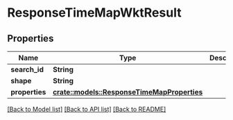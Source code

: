 # ResponseTimeMapWktResult

## Properties

Name | Type | Description | Notes
------------ | ------------- | ------------- | -------------
**search_id** | **String** |  | 
**shape** | **String** |  | 
**properties** | [**crate::models::ResponseTimeMapProperties**](ResponseTimeMapProperties.md) |  | 

[[Back to Model list]](../README.md#documentation-for-models) [[Back to API list]](../README.md#documentation-for-api-endpoints) [[Back to README]](../README.md)


